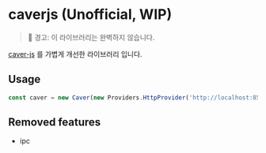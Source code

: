# caverjs (Unofficial, WIP)
> 🚨 경고: 이 라이브러리는 완벽하지 않습니다.

[caver-js](https://github.com/klaytn/caver-js) 를 가볍게 개선한 라이브러리 입니다.

## Usage
```typescript
const caver = new Caver(new Providers.HttpProvider('http://localhost:8551'));
```

## Removed features
- ipc